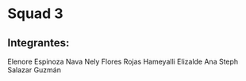 # Squad 3


## Integrantes: 

Elenore Espinoza Nava
Nely Flores Rojas
Hameyalli Elizalde
Ana Steph Salazar Guzmán
